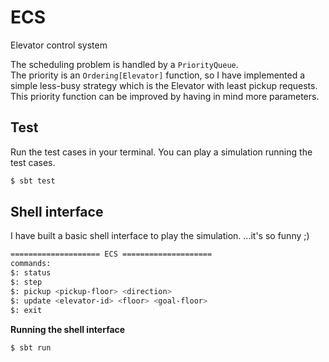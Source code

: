 # ECS
Elevator control system

The scheduling problem is handled by a `PriorityQueue`.  
The priority is an `Ordering[Elevator]` function, so I have implemented a simple less-busy strategy which is the Elevator with least pickup requests.  
This priority function can be improved by having in mind more parameters.  


## Test
Run the test cases in your terminal. You can play a simulation running the test cases.
```bash
$ sbt test
```

## Shell interface
I have built a basic shell interface to play the simulation. ...it's so funny ;)

```bash
==================== ECS ====================
commands:
$: status
$: step
$: pickup <pickup-floor> <direction>
$: update <elevator-id> <floor> <goal-floor>
$: exit
```

**Running the shell interface**  

```bash
$ sbt run
```
